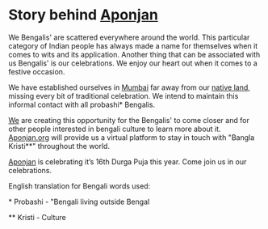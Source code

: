 # Story behind [Aponjan](aponjan.org)

We Bengalis' are scattered everywhere around the world. This particular category of Indian people has always made a name for themselves when it comes to wits and its application. Another thing that can be associated with us Bengalis' is our celebrations. We enjoy our heart out when it comes to a festive occasion.

We have established ourselves in [Mumbai](https://en.wikipedia.org/wiki/Mumbai) far away from our [native land](https://en.wikipedia.org/wiki/West_Bengal), missing every bit of traditional celebration. We intend to maintain this informal contact with all probashi\* Bengalis.

[We](aponjan.org) are creating this opportunity for the Bengalis' to come closer and for other people interested in bengali culture to learn more about it. [Aponjan.org](aponjan.org) will provide us a virtual platform to stay in touch with "Bangla Kristi\*\*" throughout the world.

[Aponjan](aponjan.org) is celebrating it’s 16th Durga Puja this year. Come join us in our celebrations.

English translation for Bengali words used:

\* Probashi - "Bengali living outside Bengal

\*\* Kristi - Culture
